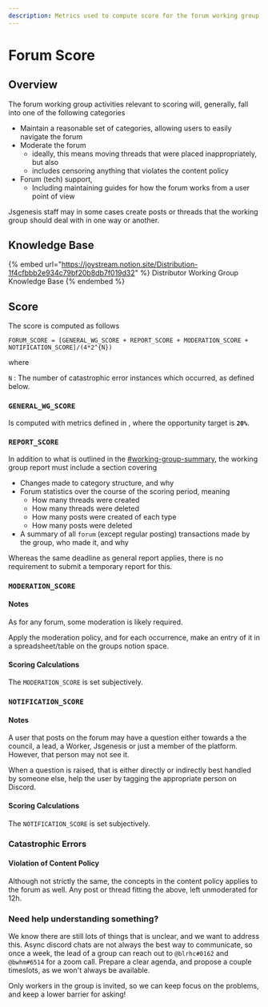 ```yaml
---
description: Metrics used to compute score for the forum working group.
---
```


# Forum Score

## Overview

The forum working group activities relevant to scoring will, generally, fall into one of the following categories

* Maintain a reasonable set of categories, allowing users to easily navigate the forum
* Moderate the forum
  * ideally, this means moving threads that were placed inappropriately, but also
  * includes censoring anything that violates the content policy
* Forum (tech) support,
  * Including maintaining guides for how the forum works from a user point of view

Jsgenesis staff may in some cases create posts or threads that the working group should deal with in one way or another.

## Knowledge Base

{% embed url="https://joystream.notion.site/Distribution-1f4cfbbb2e934c79bf20b8db7f019d32" %}
Distributor Working Group Knowledge Base
{% endembed %}

## Score

The score is computed as follows

```
FORUM_SCORE = [GENERAL_WG_SCORE + REPORT_SCORE + MODERATION_SCORE + NOTIFICATION_SCORE]/(4*2^{N})
```

where

`N` : The number of catastrophic error instances which occurred, as defined below.

### `GENERAL_WG_SCORE`

Is computed with metrics defined in , where the opportunity target is **`20%`**.

### `REPORT_SCORE`

In addition to what is outlined in the [#working-group-summary](general-working-group-score.md#working-group-summary "mention"), the working group report must include a section covering

* Changes made to category structure, and why
* Forum statistics over the course of the scoring period, meaning
  * How many threads were created
  * How many threads were deleted
  * How many posts were created of each type
  * How many posts were deleted
* A summary of all `forum` (except regular posting) transactions made by the group, who made it, and why

Whereas the same deadline as general report applies, there is no requirement to submit a temporary report for this.

### `MODERATION_SCORE`

#### Notes

As for any forum, some moderation is likely required.

Apply the moderation policy, and for each occurrence, make an entry of it in a spreadsheet/table on the groups notion space.

#### Scoring Calculations

The `MODERATION_SCORE` is set subjectively.

### `NOTIFICATION_SCORE`

#### Notes

A user that posts on the forum may have a question either towards a the council, a lead, a Worker, Jsgenesis or just a member of the platform. However, that person may not see it.

When a question is raised, that is either directly or indirectly best handled by someone else, help the user by tagging the appropriate person on Discord.

#### Scoring Calculations

The `NOTIFICATION_SCORE` is set subjectively.

### Catastrophic Errors

#### **Violation of Content Policy**

Although not strictly the same, the concepts in the content policy applies to the forum as well. Any post or thread fitting the above, left unmoderated for 12h.



### Need help understanding something?

We know there are still lots of things that is unclear, and we want to address this. Async discord chats are not always the best way to communicate, so once a week, the lead of a group can reach out to `@blrhc#0162` and `@bwhm#6514` for a zoom call. Prepare a clear agenda, and propose a couple timeslots, as we won't always be available.

Only workers in the group is invited, so we can keep focus on the problems, and keep a lower barrier for asking!
